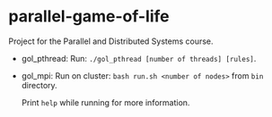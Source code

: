 # parallel-game-of-life
Project for the Parallel and Distributed Systems course.

- gol_pthread: Run: `./gol_pthread [number of threads] [rules]`.
- gol_mpi: Run on cluster: `bash run.sh <number of nodes>` from `bin` directory.

    Print `help` while running for more information.
